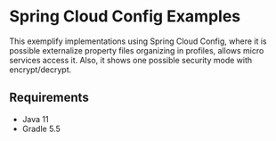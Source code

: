 # Spring Cloud Config Examples

This exemplify implementations using Spring Cloud Config, where it is possible externalize property files organizing
in profiles, allows micro services access it. Also, it shows one possible security mode with encrypt/decrypt.

## Requirements

* Java 11
* Gradle 5.5


